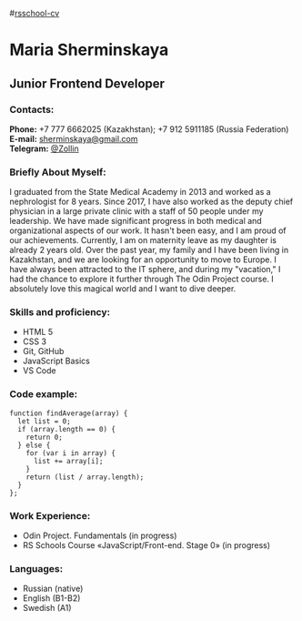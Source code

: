 #[rsschool-cv](https://zolling.github.io/rsschool-cv/cv)
# Maria Sherminskaya
## Junior Frontend Developer
### Contacts:
**Phone:** +7 777 6662025 (Kazakhstan); +7 912 5911185 (Russia Federation)  
**E-mail:** sherminskaya@gmail.com  
**Telegram:** [@Zollin](https://t.me/Zollin)  

### Briefly About Myself:
  I graduated from the State Medical Academy in 2013 and worked as a nephrologist for 8 years. Since 2017, I have also worked as the deputy chief physician in a large private clinic with a staff of 50 people under my leadership. We have made significant progress in both medical and organizational aspects of our work. It hasn't been easy, and I am proud of our achievements. Currently, I am on maternity leave as my daughter is already 2 years old. Over the past year, my family and I have been living in Kazakhstan, and we are looking for an opportunity to move to Europe. I have always been attracted to the IT sphere, and during my "vacation," I had the chance to explore it further through The Odin Project course. I absolutely love this magical world and I want to dive deeper.

### Skills and proficiency:
- HTML 5  
- CSS 3  
- Git, GitHub  
- JavaScript Basics  
- VS Code

### Code example:
```
function findAverage(array) {
  let list = 0;
  if (array.length == 0) {
    return 0;
  } else {
    for (var i in array) {
      list += array[i];
    }
    return (list / array.length);
  }
};
```

### Work Experience:
 - Odin Project. Fundamentals (in progress)
 - RS Schools Course «JavaScript/Front-end. Stage 0» (in progress)

### Languages:
- Russian (native)
- English (B1-B2)
- Swedish (A1)

  

  



